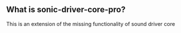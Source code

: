 ## What is sonic-driver-core-pro?
This is an extension of the missing functionality of sound driver core


